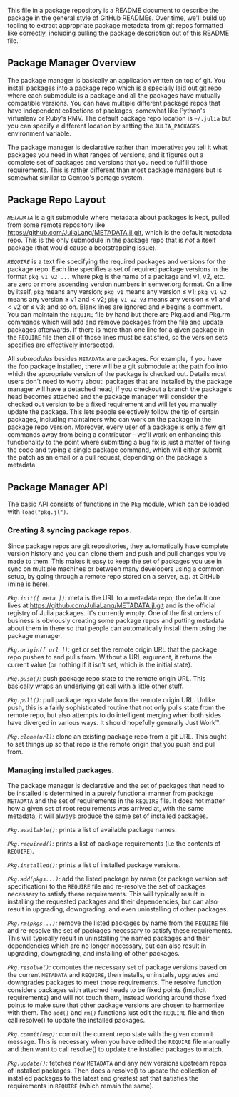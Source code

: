 This file in a package repository is a README document to describe the package
in the general style of GitHub READMEs. Over time, we'll build up tooling to
extract appropriate package metadata from git repos formatted like correctly,
including pulling the package description out of this README file.

## Package Manager Overview

The package manager is basically an application written on top of git. You
install packages into a package repo which is a specially laid out git repo
where each submodule is a package and all the packages have mutually
compatible versions. You can have multiple different package repos that have
independent collections of packages, somewhat like Python's virtualenv or
Ruby's RMV. The default package repo location is `~/.julia` but you can
specify a different location by setting the `JULIA_PACKAGES` environment
variable.

The package manager is declarative rather than imperative: you tell it what
packages you need in what ranges of versions, and it figures out a complete
set of packages and versions that you need to fulfill those requirements. This
is rather different than most package managers but is somewhat similar to
Gentoo's portage system.

## Package Repo Layout

*`METADATA`* is a git submodule where metadata about packages is kept, pulled
from some remote repository like https://github.com/JuliaLang/METADATA.jl.git,
which is the default metadata repo. This is the only submodule in the package
repo that is *not* a itself package (that would cause a bootstrapping issue).

*`REQUIRE`* is a text file specifying the required packages and versions for
the package repo. Each line specifies a set of required package versions in
the format `pkg v1 v2 ...` where pkg is the name of a package and v1, v2, etc.
are zero or more ascending version numbers in semver.org format. On a line by
itself, `pkg` means any version; `pkg v1` means any version ≤ v1; `pkg v1 v2`
means any version ≥ v1 and < v2; `pkg v1 v2 v3` means any version ≤ v1 and <
v2 or ≤ v3; and so on. Blank lines are ignored and `#` begins a comment. You
can maintain the `REQUIRE` file by hand but there are Pkg.add and Pkg.rm
commands which will add and remove packages from the file and update packages
afterwards. If there is more than one line for a given package in the
`REQUIRE` file then all of those lines must be satisfied, so the version sets
specifies are effectively intersected.

All *submodules* besides `METADATA` are packages. For example, if you have the
foo package installed, there will be a git submodule at the path foo into
which the appropriate version of the package is checked out. Details most
users don't need to worry about: packages that are installed by the package
manager will have a detached head; if you checkout a branch the package's head
becomes attached and the package manager will consider the checked out version
to be a fixed requirement and will let you manually update the package. This
lets people selectively follow the tip of certain packages, including
maintainers who can work on the package in the package repo version. Moreover,
every user of a package is only a few git commands away from being a
contributor – we'll work on enhancing this functionality to the point where
submitting a bug fix is just a matter of fixing the code and typing a single
package command, which will either submit the patch as an email or a pull
request, depending on the package's metadata.

## Package Manager API

The basic API consists of functions in the `Pkg` module, which can be loaded
with `load("pkg.jl")`.

### Creating & syncing package repos.

Since package repos are git repositories, they automatically have complete
version history and you can clone them and push and pull changes you've made
to them. This makes it easy to keep the set of packages you use in sync on
multiple machines or between many developers using a common setup, by going
through a remote repo stored on a server, e.g. at GitHub (mine is
[here](https://github.com/StefanKarpinski/.julia)).

*`Pkg.init([ meta ])`:* meta is the URL to a metadata repo; the default one
lives at https://github.com/JuliaLang/METADATA.jl.git and is the official
registry of Julia packages. It's currently empty. One of the first orders of
business is obviously creating some package repos and putting metadata about
them in there so that people can automatically install them using the package
manager.

*`Pkg.origin([ url ])`:* get or set the remote origin URL that the package
repo pushes to and pulls from. Without a URL argument, it returns the current
value (or nothing if it isn't set, which is the initial state).

*`Pkg.push()`:* push package repo state to the remote origin URL. This
basically wraps an underlying git call with a little other stuff.

*`Pkg.pull()`:* pull package repo state from the remote origin URL. Unlike
push, this is a fairly sophisticated routine that not only pulls state from
the remote repo, but also attempts to do intelligent merging when both sides
have diverged in various ways. It should hopefully generally Just Work™.

*`Pkg.clone(url)`:* clone an existing package repo from a git URL. This ought
to set things up so that repo is the remote origin that you push and pull
from.

### Managing installed packages.

The package manager is declarative and the set of packages that need to be
installed is determined in a purely functional manner from package `METADATA`
and the set of requirements in the `REQUIRE` file. It does not matter how a
given set of root requirements was arrived at, with the same metadata, it will
always produce the same set of installed packages.

*`Pkg.available()`:* prints a list of available package names.

*`Pkg.required()`:* prints a list of package requirements (i.e the contents of
`REQUIRE`).

*`Pkg.installed()`:* prints a list of installed package versions.

*`Pkg.add(pkgs...)`:* add the listed package by name (or package version set
specification) to the `REQUIRE` file and re-resolve the set of packages
necessary to satisfy these requirements. This will typically result in
installing the requested packages and their dependencies, but can also result
in upgrading, downgrading, and even uninstalling of other packages.

*`Pkg.rm(pkgs...)`:* remove the listed packages by name from the `REQUIRE`
file and re-resolve the set of packages necessary to satisfy these
requirements. This will typically result in uninstalling the named packages
and their dependencies which are no longer necessary, but can also result in
upgrading, downgrading, and installing of other packages.

*`Pkg.resolve()`:* computes the necessary set of package versions based on the
current `METADATA` and `REQUIRE`, then installs, uninstalls, upgrades and
downgrades packages to meet those requirements. The resolve function considers
packages with attached heads to be fixed points (implicit requirements) and
will not touch them, instead working around those fixed points to make sure
that other package versions are chosen to harmonize with them. The `add()` and
`rm()` functions just edit the `REQUIRE` file and then call resolve() to
update the installed packages.

*`Pkg.commit(msg)`:* commit the current repo state with the given commit
message. This is necessary when you have edited the `REQUIRE` file manually
and then want to call resolve() to update the installed packages to match.

*`Pkg.update()`:* fetches new `METADATA` and any new versions upstream repos
of installed packages. Then does a resolve() to update the collection of
installed packages to the latest and greatest set that satisfies the
requirements in `REQUIRE` (which remain the same).
